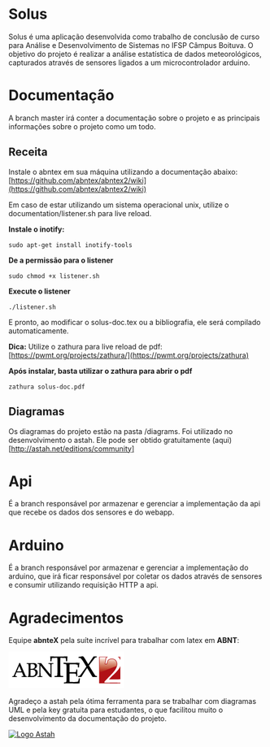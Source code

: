 # Solus

Solus é uma aplicação desenvolvida como trabalho de conclusão de curso para Análise e Desenvolvimento de Sistemas no IFSP Câmpus Boituva.
O objetivo do projeto é realizar a análise estatística de dados meteorológicos, capturados através de sensores ligados a um microcontrolador arduino.

# Documentação

A branch master irá conter a documentação sobre o projeto e as principais informações sobre o projeto como um todo.

## Receita

Instale o abntex em sua máquina utilizando a documentação abaixo:
[https://github.com/abntex/abntex2/wiki](https://github.com/abntex/abntex2/wiki)

Em caso de estar utilizando um sistema operacional unix, utilize o documentation/listener.sh para live reload.

**Instale o inotify:**

```
sudo apt-get install inotify-tools
```

**De a permissão para o listener**

```
sudo chmod +x listener.sh
```

**Execute o listener**

```
./listener.sh
```

E pronto, ao modificar o solus-doc.tex ou a bibliografia, ele será compilado automaticamente.

**Dica:** Utilize o zathura para live reload de pdf:
[https://pwmt.org/projects/zathura/](https://pwmt.org/projects/zathura)

**Após instalar, basta utilizar o zathura para abrir o pdf**
```
zathura solus-doc.pdf
```

## Diagramas

Os diagramas do projeto estão na pasta /diagrams.
Foi utilizado no desenvolvimento o astah.
Ele pode ser obtido gratuitamente (aqui)[http://astah.net/editions/community]

# Api

É a branch responsável por armazenar e gerenciar a implementação da api que recebe os dados dos sensores e do webapp.

# Arduino

É a branch responsável por armazenar e gerenciar a implementação do arduino, que irá ficar responsável por coletar os dados através de sensores e consumir utilizando requisição HTTP a api.

# Agradecimentos

Equipe **abnteX** pela suíte incrível para trabalhar com latex em **ABNT**:

[![Logo abnTeX](https://raw.githubusercontent.com/abntex/abntex2-old-binary/master/marca-abntex/marca_abntex-2.png "Logo abnTeX")](http://www.abntex.net.br/)

Agradeço a astah pela ótima ferramenta para se trabalhar com diagramas UML e pela key gratuita para estudantes, o que facilitou muito o desenvolvimento da documentação do projeto.

[![Logo Astah](http://astah.net/Resources/Images/main/AstahLogo.png "Logo Astah")](http://astah.net/)
